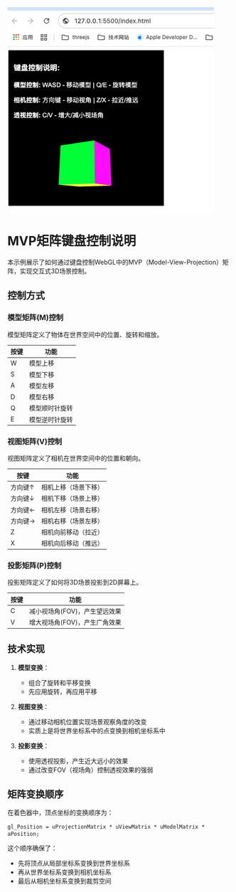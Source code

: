 ![WebGL MVP矩阵控制演示](jp.png)

# MVP矩阵键盘控制说明

本示例展示了如何通过键盘控制WebGL中的MVP（Model-View-Projection）矩阵，实现交互式3D场景控制。

## 控制方式

### 模型矩阵(M)控制

模型矩阵定义了物体在世界空间中的位置、旋转和缩放。

| 按键 | 功能 |
|------|------|
| W | 模型上移 |
| S | 模型下移 |
| A | 模型左移 |
| D | 模型右移 |
| Q | 模型顺时针旋转 |
| E | 模型逆时针旋转 |

### 视图矩阵(V)控制

视图矩阵定义了相机在世界空间中的位置和朝向。

| 按键 | 功能 |
|------|------|
| 方向键↑ | 相机上移（场景下移） |
| 方向键↓ | 相机下移（场景上移） |
| 方向键← | 相机左移（场景右移） |
| 方向键→ | 相机右移（场景左移） |
| Z | 相机向前移动（拉近） |
| X | 相机向后移动（推远） |

### 投影矩阵(P)控制

投影矩阵定义了如何将3D场景投影到2D屏幕上。

| 按键 | 功能 |
|------|------|
| C | 减小视场角(FOV)，产生望远效果 |
| V | 增大视场角(FOV)，产生广角效果 |

## 技术实现

1. **模型变换**：
   - 组合了旋转和平移变换
   - 先应用旋转，再应用平移

2. **视图变换**：
   - 通过移动相机位置实现场景观察角度的改变
   - 实质上是将世界坐标系中的点变换到相机坐标系中

3. **投影变换**：
   - 使用透视投影，产生近大远小的效果
   - 通过改变FOV（视场角）控制透视效果的强弱

## 矩阵变换顺序

在着色器中，顶点坐标的变换顺序为：

```
gl_Position = uProjectionMatrix * uViewMatrix * uModelMatrix * aPosition;
```

这个顺序确保了：
- 先将顶点从局部坐标系变换到世界坐标系
- 再从世界坐标系变换到相机坐标系
- 最后从相机坐标系变换到裁剪空间
